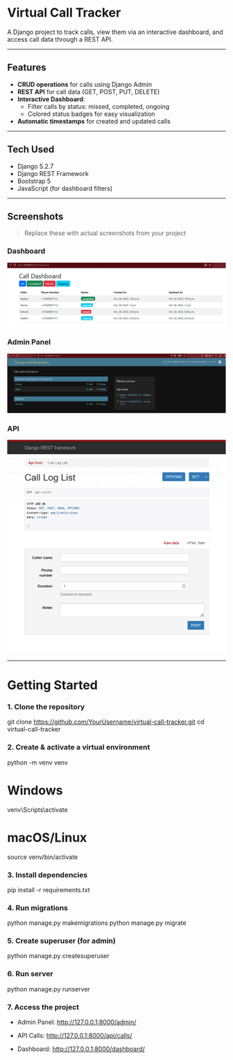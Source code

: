 # Virtual Call Tracker

A Django project to track calls, view them via an interactive dashboard, and access call data through a REST API.

---

## Features

- **CRUD operations** for calls using Django Admin
- **REST API** for call data (GET, POST, PUT, DELETE)
- **Interactive Dashboard**:
  - Filter calls by status: missed, completed, ongoing
  - Colored status badges for easy visualization
- **Automatic timestamps** for created and updated calls

---

## Tech Used

- Django 5.2.7
- Django REST Framework  
- Bootstrap 5  
- JavaScript (for dashboard filters)  

---

## Screenshots

> Replace these with actual screenshots from your project

### Dashboard
![Dashboard](screenshots/Dashboard.png)

### Admin Panel
![Admin](screenshots/Admin.png)

### API
![API](screenshots/api_calls.png)

---

# Getting Started

### 1. Clone the repository

git clone https://github.com/YourUsername/virtual-call-tracker.git
cd virtual-call-tracker

### 2. Create & activate a virtual environment
python -m venv venv
# Windows
venv\Scripts\activate
# macOS/Linux
source venv/bin/activate

### 3. Install dependencies
pip install -r requirements.txt

### 4. Run migrations
python manage.py makemigrations
python manage.py migrate

### 5. Create superuser (for admin)
python manage.py createsuperuser

### 6. Run server
python manage.py runserver

### 7. Access the project
- Admin Panel: http://127.0.0.1:8000/admin/

- API Calls: http://127.0.0.1:8000/api/calls/

- Dashboard: http://127.0.0.1:8000/dashboard/